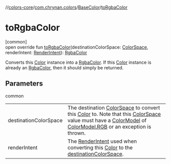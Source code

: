 //[colors-core](../../../index.md)/[com.chrynan.colors](../index.md)/[BaseColor](index.md)/[toRgbaColor](to-rgba-color.md)

# toRgbaColor

[common]\
open override fun [toRgbaColor](to-rgba-color.md)(destinationColorSpace: [ColorSpace](../../com.chrynan.colors.space/-color-space/index.md), renderIntent: [RenderIntent](../../com.chrynan.colors.space/-render-intent/index.md)): [RgbaColor](../-rgba-color/index.md)

Converts this [Color](../-color/index.md) instance into a [RgbaColor](../-rgba-color/index.md). If this [Color](../-color/index.md) instance is already an [RgbaColor](../-rgba-color/index.md), then it should simply be returned.

## Parameters

common

| | |
|---|---|
| destinationColorSpace | The destination [ColorSpace](../../com.chrynan.colors.space/-color-space/index.md) to convert this [Color](../-color/index.md) to. Note that this [ColorSpace](../../com.chrynan.colors.space/-color-space/index.md) value must have a [ColorModel](../../com.chrynan.colors.space/-color-model/index.md) of [ColorModel.RGB](../../com.chrynan.colors.space/-color-model/-r-g-b/index.md) or an exception is thrown. |
| renderIntent | The [RenderIntent](../../com.chrynan.colors.space/-render-intent/index.md) used when converting this [Color](../-color/index.md) to the [destinationColorSpace](../../com.chrynan.colors.space/-color-space/index.md). |
